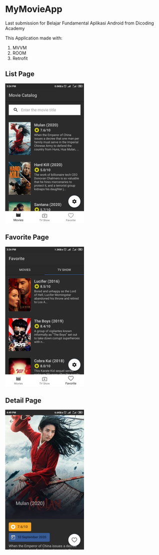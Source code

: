 # MyMovieApp

Last submission for Belajar Fundamental Aplikasi Android from Dicoding Academy

This Application made with:
1. MVVM
2. ROOM
3. Retrofit

## List Page
<img src="https://github.com/zakimuhammad/MovieApp/blob/main/image/1.jpg" width="50%">

## Favorite Page
<img src="https://github.com/zakimuhammad/MovieApp/blob/main/image/2.jpg" width="50%">

## Detail Page
<img src="https://github.com/zakimuhammad/MovieApp/blob/main/image/3.jpg" width="50%">
